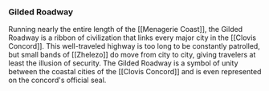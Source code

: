 ### Gilded Roadway

Running nearly the entire length of the [[Menagerie Coast]], the Gilded Roadway is a ribbon of civilization that links every major city in the [[Clovis Concord]]. This well-traveled highway is too long to be constantly patrolled, but small bands of [[Zhelezo]] do move from city to city, giving travelers at least the illusion of security. The Gilded Roadway is a symbol of unity between the coastal cities of the [[Clovis Concord]] and is even represented on the concord's official seal.
